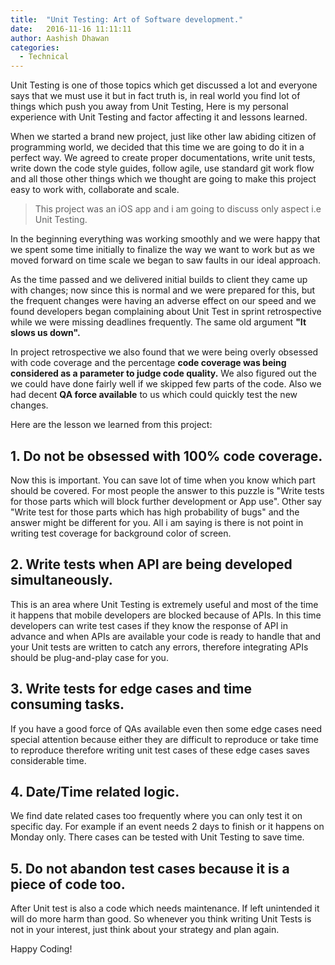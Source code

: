 ```yaml
---
title:  "Unit Testing: Art of Software development."
date:   2016-11-16 11:11:11
author: Aashish Dhawan
categories:
  - Technical
---
```


Unit Testing is one of those topics which get discussed a lot and everyone says that we must use it but in fact truth is, in real world you find lot of things which push you away from Unit Testing, Here is my personal experience with Unit Testing and factor affecting it and lessons learned.

When we started a brand new project, just like other law abiding citizen of programming world, we decided that this time we are going to do it in a perfect way.
We agreed to create proper documentations, write unit tests, write down the code style guides, follow agile, use standard git work flow and all those other things which we thought are going to make this project easy to work with, collaborate and scale.

> This project was an iOS app and i am going to discuss only aspect i.e Unit Testing.

In the beginning everything was working smoothly and we were happy that we spent some time initially to finalize the way we want to work but as we moved forward on time scale we began to saw faults in our ideal approach.

As the time passed and we delivered initial builds to client they came up with changes; now since this is normal and we were prepared for this, but the frequent changes were having an adverse effect on our speed and we found developers began complaining about Unit Test in sprint retrospective while we were missing deadlines frequently. The same old argument __"It slows us down".__

In project retrospective we also found that we were being overly obsessed with code coverage and the percentage __code coverage was being considered as a parameter to judge code quality.__ We also figured out the we could have done fairly well if we skipped few parts of the code. Also we had decent __QA force available__ to us which could quickly test the new changes.

Here are the lesson we learned from this project:

## 1. Do not be obsessed with 100% code coverage.

Now this is important. You can save lot of time when you know which part should be covered. For most people the answer to this puzzle is "Write tests for those parts which will block further development or App use". Other say "Write test for those parts which has high probability of bugs" and the answer might be different for you. All i am saying is there is not point in writing test coverage for background color of screen.


## 2. Write tests when API are being developed simultaneously.

This is an area where Unit Testing is extremely useful and most of the time it happens that mobile developers are blocked because of APIs. In this time developers can write test cases if they know the response of API in advance and when APIs are available your code is ready to handle that and your Unit tests are written to catch any errors, therefore integrating APIs should be plug-and-play case for you.


## 3. Write tests for edge cases and time consuming tasks.

If you have a good force of QAs available even then some edge cases need special attention because either they are difficult to reproduce or take time to reproduce therefore writing unit test cases of these edge cases saves considerable time.

## 4. Date/Time related logic.

We find date related cases too frequently where you can only test it on specific day. For example if an event needs 2 days to finish or it happens on Monday only. There cases can be tested with Unit Testing to save time.

## 5. Do not abandon test cases because it is a piece of code too.

After Unit test is also a code which needs maintenance. If left unintended it will do more harm than good. So whenever you think writing Unit Tests is not in your interest, just think about your strategy and plan again.

Happy Coding!
